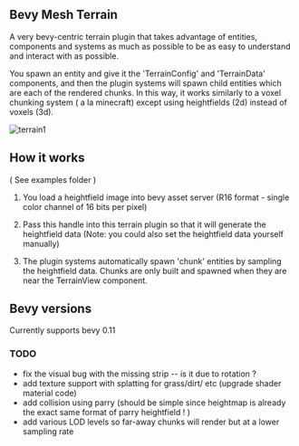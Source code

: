 
 ## Bevy Mesh Terrain
 
 A very bevy-centric terrain plugin that takes advantage of entities, components and systems as much as possible to be as easy to understand and interact with as possible. 
 
 You spawn an entity and give it the 'TerrainConfig' and 'TerrainData' components, and then the plugin systems will spawn child entities which are each of the rendered chunks. 
 In this way, it works similarly to a voxel chunking system ( a la minecraft) except using heightfields (2d) instead of voxels (3d). 
 

 ![terrain1](https://github.com/ethereumdegen/bevy_mesh_terrain/assets/6249263/12264e98-5928-4987-a6a2-b22645f14279)

  
 
 
 ## How it works 
 
 ( See examples folder )
 
 1. You load a heightfield image into bevy asset server (R16 format - single color channel of 16 bits per pixel) 
 
 2. Pass this handle into this terrain plugin so that it will generate the heightfield data (Note: you could also set the heightfield data yourself manually)
 
 3. The plugin systems automatically spawn 'chunk' entities by sampling the heightfield data.  Chunks are only built and spawned when they are near the TerrainView component. 
 

## Bevy versions

Currently supports bevy 0.11 
 



### TODO 
- fix the visual bug with the missing strip  -- is it due to rotation ?  
- add texture support with splatting for grass/dirt/ etc  (upgrade shader material code) 
- add collision using parry (should be simple since heightmap is already the exact same format of parry heightfield ! )
- add various LOD levels so far-away chunks will render but at a lower sampling rate 

